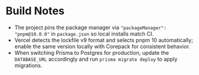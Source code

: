# Build Notes

- The project pins the package manager via `"packageManager": "pnpm@10.0.0"` in `package.json` so local installs match CI.
- Vercel detects the lockfile v9 format and selects pnpm 10 automatically; enable the same version locally with Corepack for consistent behavior.
- When switching Prisma to Postgres for production, update the `DATABASE_URL` accordingly and run `prisma migrate deploy` to apply migrations.
